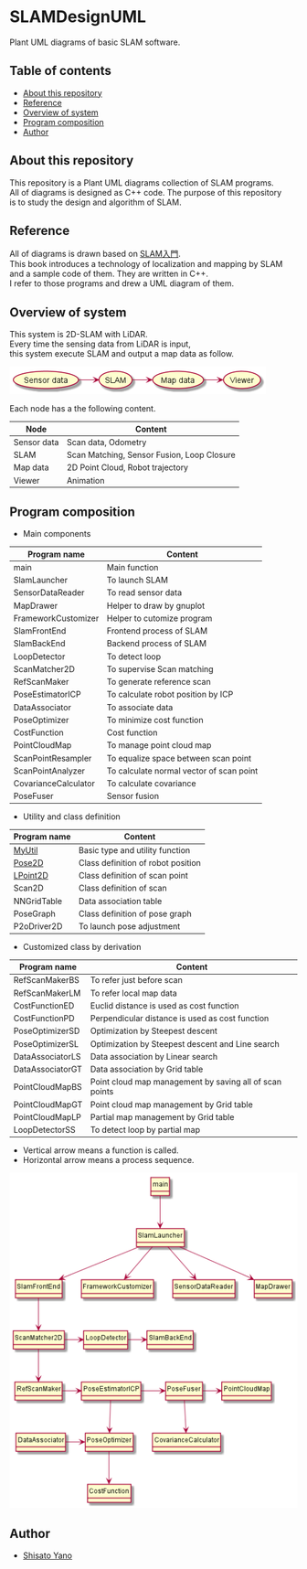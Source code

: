 # SLAMDesignUML
Plant UML diagrams of basic SLAM software.  

## Table of contents

* [About this repository](#about-this-repository)
* [Reference](#reference)
* [Overview of system](#overview-of-system)
* [Program composition](#program-composition)
* [Author](#author)

## About this repository

This repository is a Plant UML diagrams collection of SLAM programs.  
All of diagrams is designed as C++ code. The purpose of this repository  
is to study the design and algorithm of SLAM.  

## Reference

All of diagrams is drawn based on [SLAM入門](https://www.amazon.co.jp/SLAM%E5%85%A5%E9%96%80-%E3%83%AD%E3%83%9C%E3%83%83%E3%83%88%E3%81%AE%E8%87%AA%E5%B7%B1%E4%BD%8D%E7%BD%AE%E6%8E%A8%E5%AE%9A%E3%81%A8%E5%9C%B0%E5%9B%B3%E6%A7%8B%E7%AF%89%E3%81%AE%E6%8A%80%E8%A1%93-%E5%8F%8B%E7%B4%8D-%E6%AD%A3%E8%A3%95/dp/4274221660/ref=sr_1_1?__mk_ja_JP=%E3%82%AB%E3%82%BF%E3%82%AB%E3%83%8A&crid=18ZYA7OX3FQIR&dchild=1&keywords=slam%E5%85%A5%E9%96%80&qid=1588648035&sprefix=slam%2Caps%2C1355&sr=8-1).  
This book introduces a technology of localization and mapping by SLAM  
and a sample code of them. They are written in C++.    
I refer to those programs and drew a UML diagram of them.  

## Overview of system

This system is 2D-SLAM with LiDAR.  
Every time the sensing data from LiDAR is input,  
this system execute SLAM and output a map data as follow.  

![](Images/SystemOverview.png)

Each node has a the following content.  

|Node|Content|
|----|-------|
|Sensor data|Scan data, Odometry|
|SLAM|Scan Matching, Sensor Fusion, Loop Closure|
|Map data|2D Point Cloud, Robot trajectory|
|Viewer|Animation|

## Program composition

* Main components

|Program name|Content|
|------------|-------|
|main|Main function|
|SlamLauncher|To launch SLAM|
|SensorDataReader|To read sensor data|
|MapDrawer|Helper to draw by gnuplot|
|FrameworkCustomizer|Helper to cutomize program|
|SlamFrontEnd|Frontend process of SLAM|
|SlamBackEnd|Backend process of SLAM|
|LoopDetector|To detect loop|
|ScanMatcher2D|To supervise Scan matching|
|RefScanMaker|To generate reference scan|
|PoseEstimatorICP|To calculate robot position by ICP|
|DataAssociator|To associate data|
|PoseOptimizer|To minimize cost function|
|CostFunction|Cost function|
|PointCloudMap|To manage point cloud map|
|ScanPointResampler|To equalize space between scan point|
|ScanPointAnalyzer|To calculate normal vector of scan point|
|CovarianceCalculator|To calculate covariance|
|PoseFuser|Sensor fusion|

* Utility and class definition

|Program name|Content|
|------------|-------|
|[MyUtil](https://github.com/ShisatoYano/SLAMDesignUML/tree/master/PlantUML/MyUtil)|Basic type and utility function|
|[Pose2D](https://github.com/ShisatoYano/SLAMDesignUML/tree/master/PlantUML/Pose2D)|Class definition of robot position|
|[LPoint2D](https://github.com/ShisatoYano/SLAMDesignUML/tree/master/PlantUML/LPoint2D)|Class definition of scan point|
|Scan2D|Class definition of scan|
|NNGridTable|Data association table|
|PoseGraph|Class definition of pose graph|
|P2oDriver2D|To launch pose adjustment|

* Customized class by derivation

|Program name|Content|
|------------|-------|
|RefScanMakerBS|To refer just before scan|
|RefScanMakerLM|To refer local map data|
|CostFunctionED|Euclid distance is used as cost function|
|CostFunctionPD|Perpendicular distance is used as cost function|
|PoseOptimizerSD|Optimization by Steepest descent|
|PoseOptimizerSL|Optimization by Steepest descent and Line search|
|DataAssociatorLS|Data association by Linear search|
|DataAssociatorGT|Data association by Grid table|
|PointCloudMapBS|Point cloud map management by saving all of scan points|
|PointCloudMapGT|Point cloud map management by Grid table|
|PointCloudMapLP|Partial map management by Grid table|
|LoopDetectorSS|To detect loop by partial map|

* Vertical arrow means a function is called.
* Horizontal arrow means a process sequence.

![](Images/ProgramComposition.png)

## Author

* [Shisato Yano](https://github.com/ShisatoYano)